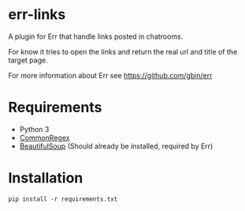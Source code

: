 err-links
============

A plugin for Err that handle links posted in chatrooms.

For know it tries to open the links and return the real url and title of the target page.

For more information about Err see https://github.com/gbin/err


Requirements
============
- Python 3
- [CommonRegex](https://github.com/madisonmay/CommonRegex)
- [BeautifulSoup](http://www.crummy.com/software/BeautifulSoup/bs4/doc/) (Should already be installed, required by Err)


Installation
================

~~~
pip install -r requirements.txt
~~~



